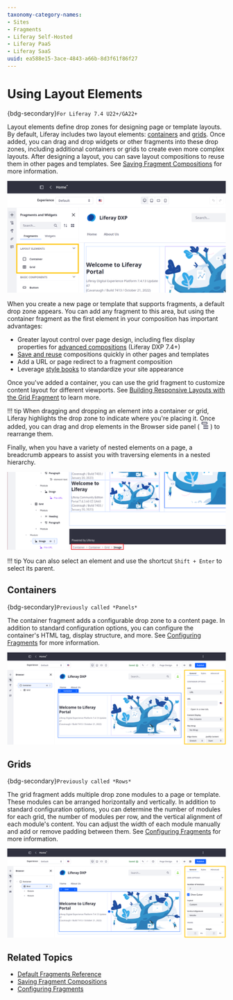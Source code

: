 ```yaml
---
taxonomy-category-names:
- Sites
- Fragments
- Liferay Self-Hosted
- Liferay PaaS
- Liferay SaaS
uuid: ea588e15-3ace-4843-a66b-8d3f61f86f27
---
```


# Using Layout Elements

{bdg-secondary}`For Liferay 7.4 U22+/GA22+`

Layout elements define drop zones for designing page or template layouts. By default, Liferay includes two layout elements: [containers](#containers) and [grids](#grids). Once added, you can drag and drop widgets or other fragments into these drop zones, including additional containers or grids to create even more complex layouts. After designing a layout, you can save layout compositions to reuse them in other pages and templates. See [Saving Fragment Compositions](./saving-fragment-compositions.md) for more information.

![The container and grid fragments are for designing page layouts.](./using-layout-elements/images/01.png)

When you create a new page or template that supports fragments, a default drop zone appears. You can add any fragment to this area, but using the container fragment as the first element in your composition has important advantages:

- Greater layout control over page design, including flex display properties for [advanced compositions](./saving-fragment-compositions.md#creating-advanced-compositions-with-the-container-fragment) (Liferay DXP 7.4+)
- [Save and reuse](./saving-fragment-compositions.md) compositions quickly in other pages and templates
- Add a URL or page redirect to a fragment composition
- Leverage [style books](../../../site-appearance/style-books/using-a-style-book-to-standardize-site-appearance.md) to standardize your site appearance

Once you've added a container, you can use the grid fragment to customize content layout for different viewports. See [Building Responsive Layouts with the Grid Fragment](../../../optimizing-sites/building-a-responsive-site/building-responsive-layouts-with-the-grid-fragment.md) to learn more.

!!! tip
    When dragging and dropping an element into a container or grid, Liferay highlights the drop zone to indicate where you're placing it. Once added, you can drag and drop elements in the Browser side panel ( ![Browser](../../../../images/icon-hierarchy.png) ) to rearrange them.

Finally, when you have a variety of nested elements on a page, a breadcrumb appears to assist you with traversing elements in a nested hierarchy.

![Use the breadcrumb system to navigate through the structure and select parent elements](./using-layout-elements/images/02.png)

!!! tip
    You can also select an element and use the shortcut `Shift + Enter` to select its parent.

## Containers

{bdg-secondary}`Previously called *Panels*`

The container fragment adds a configurable drop zone to a content page. In addition to standard configuration options, you can configure the container's HTML tag, display structure, and more. See [Configuring Fragments](./configuring-fragments.md) for more information.

![Containers include both standard and unique configuration options.](./using-layout-elements/images/03.png)

## Grids

{bdg-secondary}`Previously called *Rows*`

The grid fragment adds multiple drop zone modules to a page or template. These modules can be arranged horizontally and vertically. In addition to standard configuration options, you can determine the number of modules for each grid, the number of modules per row, and the vertical alignment of each module's content. You can adjust the width of each module manually and add or remove padding between them. See [Configuring Fragments](./configuring-fragments.md) for more information.

![Grids include standard and unique configuration options.](./using-layout-elements/images/04.png)

## Related Topics

- [Default Fragments Reference](./default-fragments-reference.md)
- [Saving Fragment Compositions](./saving-fragment-compositions.md)
- [Configuring Fragments](./configuring-fragments.md)
